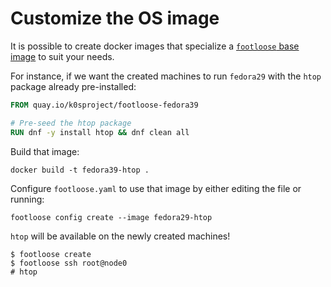# Customize the OS image

It is possible to create docker images that specialize a [`footloose` base
image](https://github.com/k0sproject/footloose#choosing-the-os-image-to-run) to
suit your needs.

For instance, if we want the created machines to run `fedora29` with the
`htop` package already pre-installed:

```Dockerfile
FROM quay.io/k0sproject/footloose-fedora39

# Pre-seed the htop package
RUN dnf -y install htop && dnf clean all

```

Build that image:

```console
docker build -t fedora39-htop .
```

Configure `footloose.yaml` to use that image by either editing the file or running:

```console
footloose config create --image fedora29-htop
````

`htop` will be available on the newly created machines!

```console
$ footloose create
$ footloose ssh root@node0
# htop
```
